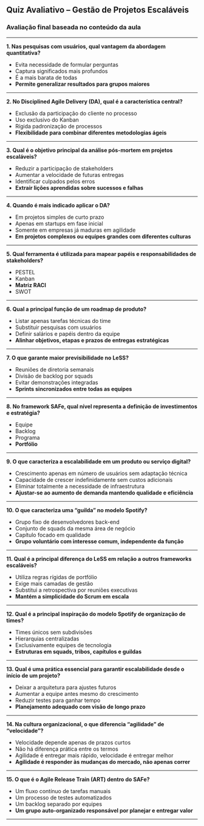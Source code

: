 ## Quiz Avaliativo – Gestão de Projetos Escaláveis

### Avaliação final baseada no conteúdo da aula

---

**1. Nas pesquisas com usuários, qual vantagem da abordagem quantitativa?**

- Evita necessidade de formular perguntas
- Captura significados mais profundos
- É a mais barata de todas
- **Permite generalizar resultados para grupos maiores**

---

**2. No Disciplined Agile Delivery (DA), qual é a característica central?**

- Exclusão da participação do cliente no processo
- Uso exclusivo do Kanban
- Rígida padronização de processos
- **Flexibilidade para combinar diferentes metodologias ágeis**

---

**3. Qual é o objetivo principal da análise pós-mortem em projetos escaláveis?**

- Reduzir a participação de stakeholders
- Aumentar a velocidade de futuras entregas
- Identificar culpados pelos erros
- **Extrair lições aprendidas sobre sucessos e falhas**

---

**4. Quando é mais indicado aplicar o DA?**

- Em projetos simples de curto prazo
- Apenas em startups em fase inicial
- Somente em empresas já maduras em agilidade
- **Em projetos complexos ou equipes grandes com diferentes culturas**

---

**5. Qual ferramenta é utilizada para mapear papéis e responsabilidades de stakeholders?**

- PESTEL
- Kanban
- **Matriz RACI**
- SWOT

---

**6. Qual a principal função de um roadmap de produto?**

- Listar apenas tarefas técnicas do time
- Substituir pesquisas com usuários
- Definir salários e papéis dentro da equipe
- **Alinhar objetivos, etapas e prazos de entregas estratégicas**

---

**7. O que garante maior previsibilidade no LeSS?**

- Reuniões de diretoria semanais
- Divisão de backlog por squads
- Evitar demonstrações integradas
- **Sprints sincronizados entre todas as equipes**

---

**8. No framework SAFe, qual nível representa a definição de investimentos e estratégia?**

- Equipe
- Backlog
- Programa
- **Portfólio**

---

**9. O que caracteriza a escalabilidade em um produto ou serviço digital?**

- Crescimento apenas em número de usuários sem adaptação técnica
- Capacidade de crescer indefinidamente sem custos adicionais
- Eliminar totalmente a necessidade de infraestrutura
- **Ajustar-se ao aumento de demanda mantendo qualidade e eficiência**

---

**10. O que caracteriza uma “guilda” no modelo Spotify?**

- Grupo fixo de desenvolvedores back-end
- Conjunto de squads da mesma área de negócio
- Capítulo focado em qualidade
- **Grupo voluntário com interesse comum, independente da função**

---

**11. Qual é a principal diferença do LeSS em relação a outros frameworks escaláveis?**

- Utiliza regras rígidas de portfólio
- Exige mais camadas de gestão
- Substitui a retrospectiva por reuniões executivas
- **Mantém a simplicidade do Scrum em escala**

---

**12. Qual é a principal inspiração do modelo Spotify de organização de times?**

- Times únicos sem subdivisões
- Hierarquias centralizadas
- Exclusivamente equipes de tecnologia
- **Estruturas em squads, tribos, capítulos e guildas**

---

**13. Qual é uma prática essencial para garantir escalabilidade desde o início de um projeto?**

- Deixar a arquitetura para ajustes futuros
- Aumentar a equipe antes mesmo do crescimento
- Reduzir testes para ganhar tempo
- **Planejamento adequado com visão de longo prazo**

---

**14. Na cultura organizacional, o que diferencia “agilidade” de “velocidade”?**

- Velocidade depende apenas de prazos curtos
- Não há diferença prática entre os termos
- Agilidade é entregar mais rápido, velocidade é entregar melhor
- **Agilidade é responder às mudanças do mercado, não apenas correr**

---

**15. O que é o Agile Release Train (ART) dentro do SAFe?**

- Um fluxo contínuo de tarefas manuais
- Um processo de testes automatizados
- Um backlog separado por equipes
- **Um grupo auto-organizado responsável por planejar e entregar valor**

---

